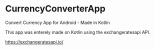 # CurrencyConverterApp
Convert Currency App for Android - Made in Kotlin

This app was enterely made on Kotlin using the exchangeratesapi API.

https://exchangeratesapi.io/
